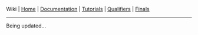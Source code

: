Wiki | [Home](../../README.md) | [Documentation](../documentation/documentation.md) | [Tutorials](../tutorials/tutorials.md) | [Qualifiers](../qualifiers/qualifier.md) | [Finals](../finals/finals.md)

-------------------------------------------------

Being updated...
<!-- # Wiki | Documentation | Competition Specifications #
This page outlines the specifications for [the Agile Robotics for Industrial Automation Competition](https://www.nist.gov/el/intelligent-systems-division-73500/agile-robotics-industrial-automation) (ARIAC) 2020.

The following terminology is frequently used in this document:
 is highlighted in red

1. **Order**: A set of shipments.
1. **Product**: One element of an order.
1. **Tray**: A surface that hold products.
1. **Kit**: A tray and set of products that make up an order.


# 1. Competition Scenarios

* ARIAC requires participants to complete a series of tests centered in an industrial scenario that are based around order fulfillment. The robot system will work within the environment specified in the Work Environment section.

* There are three different test scenarios that all involve moving products from a supply location to a shipping box. The possible supply locations are a set of stationary bins. Challenges will be introduced in each scenario. Details about the scenarios follow.

1. **Scenario 1: Baseline Kit Building**

    The first scenario is intended as a baseline set of tasks for the other test methods to be compared against. The task for this scenario is to pick specific products and place them on a tray. The robot system will receive an *Order* that details the list of products and their target locations. Orders are covered in more detail in the Orders section.

2. **Scenario 2: Dropped Product**

    The task for scenario 2 is identical to scenario 1, however one or more products will drop from the robot's gripper. The robot will need to recover after dropping a product and complete the given Order. Recovery could entail picking up the dropped product, or fetching a new product.

3. **Scenario 3: In-Process Order Change**

    While the robot is in the middle of assembling a kit, a new high priority order will be received that needs to be completed as fast as possible. The robot will need to decide how best to complete this new order, and then complete the previous order.

The competition will consist of 15 trials: 5 trials of each of the 3 scenarios. Each trial will receive a score based on completion and efficiency metrics outlined in the Scoring section.

Details of the agility challenges used in these scenarios can be found on the [agility challenge](agility_challenges.md) page.

# 2. Environment

* The simulation environment is a representation of an order fulfillment workcell with a gantry robot, a conveyor belt, product bins, product shelves, AGVs, and trays.

<img align="center"  src="../figures/Environment_2020_2.png">



## 2.1. Conveyor Belt

* The conveyor belt is a **0.65 m wide**, **9 m long** plane that transports objects across the work environment.
* The following properties impact teams' interaction with the belt:
 1. Products will travel down the belt at a fixed speed of **0.2 m/s**.
 1. Teams can control the conveyor belt during development, but not during the final competition.
 1. There is a limited supply of products on the belt, and any products placed on the belt are automatically removed if they reach the end of the belt. Products will not be replaced once removed.

## 2.2. Product Bins
* There are 16 product bins that may be used for building kits.
* Products in these bins will not be replaced once used.
* All products in a particular storage bin are of the same type and have the same orientation.
* The product bins are shallow boxes measuring **0.6 x 0.6 m**.

## 2.3. Product Shelves
* Besides bins and the conveyor belt, we now have the possibility to spawn parts on shelves.

* Each shelf has two levels (top and bottom shelves):
   * Top and bottom shelves contain ghost parts. Those parts are only there for aesthetic, meaning **they are not graspable**.
   * Product shelves come in 3 different flavors (`base`, `collar`, and `pipe`). They all have the same dimensions. Only the type of ghost parts for those shelves are different. The three types of shelves used in ARIAC 2020 are displayed below.
   <img src="../figures/product_shelves.png" alt="alt text" width="900" class="center">

   * When parts are spawn on a shelf, they will always be spawn on the bottom shelf, never on the top shelf.
   <img src="../figures/bottom_shelves_config.jpg" alt="alt text" width="900" class="center">

   <img src="../figures/shelves_stationary_dynamic.png" alt="alt text" width="900" class="center" style="zoom: 150%;" >

   * There are exactly 11 shelves in the environment.
      * The figure above shows *only two examples* of shelves' configurations in the environment  (there are many more combinations). 
      * Moving shelves are moved between runs and not during runs.
      * Shelves 1, 2, 5, 8, and 11 **will never move** between runs (stationary shelves) while shelves 3, 4, 6, 7, 9, 10 can move between runs (moving shelves).
      * **Very Important**: Parts will never be placed on shelves 3, 4, 6, 7, 9, 10. These shelves are used to only change the configuration of the floor, thus allowing participants to do path planning.
      * Moving shelves will only be displaced in their own row (Rows 1, 2, and 3).
         * Shelves 3 and 4 will only move in Row 1.
         * Shelves 6 and 7 will only move in Row 2.
         * Shelves 9 and 10 will only move in Row 3.
      * To access parts on bottom shelves, the robot needs to navigate between the shelves as it cannot go over them.
         * **Each row has exactly one gap**, generated by moving shelves. For instance, Figure 1.1, Row 1 has a gap between shelf 4 and shelf 5. In Figure 1.2, Row 1 has a gap between shelf 3 and shelf 4.
         * Also note that gaps are not necessarily between shelves. Figure 1.2 shows a gap before shelf 9.
         * During testing, you can specify where to put this gap for each row. For instance, you can edit [**sample.yaml**](https://github.com/usnistgov/ARIAC/blob/master/nist_gear/config/sample.yaml) as shown below. To create a gap in a row you only need to use 0 instead of a shelf name. In the code below there will be a gap between the shelf `base` and `collar` in Row 1.    
```yaml
shelf_layout:
   row_1: ['base',0,'collar','collar'] #shelves: 3, 4, 5
   row_2: ['pipe',0,'base','collar']   #shelves: 6, 7, 8
   row_3: [0,'pipe','base','collar'] #shelves: 9, 10, 11
```


​        
## 2.4. Parts
* ARIAC 2020 has 4 part types (gasket, piston rod, gear, and pulley).
* Each part type comes in 3 colors (see figure below).
* **Instead of the usual 4 part types** we had in the previous competitions, this year we have **12 part types**
  * 3 red gasket parts, 
  * 3 piston rod parts,
  * 3 gear parts, and
  * 3 pulley parts.


  <img src="../figures/parts.png" alt="alt text" width="600" class="center">

## 2.5. Trays
* Orders must be placed on a tray at one of two AGVs.
* Teams programmatically signal the AGVs when a kit is ready to be delivered.
* Each tray is shallow and measures **0.5 x 0.7 m**



# 4. Moving Obstacles

- ARIAC 2020 introduces moving obstacles (**MOs**).

- **MOs** can be set in any of the four aisles as shown in the figure below and will go back and forth in the aisles where they are spawned.

- The ARIAC environment may contain 0, 1, or 2 **MOs**.

- Specifications for **MOs** are as follows:

  - Each **MO** will have a predetermined travel time (from one end of the aisle to the other end).
  - Each **MO** will have a predetermined wait time which starts when the **MO** reaches the end of the aisle.
  - **Neither the travel time nor the wait time are communicated to participants**.

- The config file `sample_obstacles.yaml` contains examples of moving obstacles.

<img src="../figures/moving-obstacles.jpeg" style="zoom:100%;" />


# 3. Robot #
* This year, competitors will have to control a 15 DoF gantry robot to complete the challenges. The robot is depicted in the figure below and consists of:
    * 1 linear actuator which controls the base of the torso on the small rail.
      * The base moves at a velocity of **4m/s** and is within the range **y=[-7, 7]**
    * 1 linear actuator which allows the small rail to move along the two long rails.
      * The small rail moves at a velocity of **4m/s** and is within the range **x=[-14.5, 5.25]**
    * 1 rotatory torso which rotates 360 degrees around the base z-axis.
    * Two 6 DoF UR10 arms attached to the torso.
      * Each arm's base has a fixed joint to the torso.
    * A tray is attached at one of the extremities of the torso. Participants may put parts in this tray while fetching other parts in the environment.
    * The end of each arm is equipped with a vacuum gripper. The vacuum gripper is controlled in a binary manner (on/off) and reports whether or not it is successfully gripping an object.



<img src="../figures/gantry.png" alt="alt text" width="900" class="center">





# 4. Sensors #


* Teams can place sensors around the environment in static locations. Each sensor has a cost that factors into the final score.
* Available sensors are:

   1. **Break beam**: reports when a beam is broken by an object. It does not provide distance information.
   1. **Laser scanner**: provides an array of distances to a sensed object.
   1. **Depth camera**: provides a point cloud of sensed distances.
   1. **Cognex logical camera**: provides information about the pose and type of all models within its field of
   view. **Note**: The range of the logical camera has been increased to cover 4 bins at a time (instead of 1 bin previously). With this new range, 2 logical cameras should be sufficient to cover the surface of a shelf.
   1. **Proximity sensor** outputs how far an object is from the sensor.
   1. **RGB-D camera**: provides point cloud data (similar to the depth camera) along image data.

* Sensors can be placed in any free space in the workcell, they do not need to be mounted so that they are touching the conveyor belt/support frame of the storage bin.
* Sensors must be used in a realistic manner and must not exploit any simulation technicalities such as the logical camera seeing through obstructions.
* For the details about how to configure the sensor locations, see the [configuration specifications](configuration_spec.md).
* More details on each sensor can be found on the [sensor Interface](../tutorials/sensor_interface.md) page.

# 5. Order #

- An order is an instruction containing kits for the robot system to complete.
- Each order will specify the list of products to be put in the shipment, including the type, color, and position/orientation of each product.
- An order may require being delivered to a particular AGV.
- For more details see the [product specification](frame_specifications.md) page.


# 6. Faulty products #

- Throughout the workcell are quality control sensors that detect faulty products.
- If faulty products are detected while teams are fulfilling orders, those products should be removed from the tray and replaced with another product of the same type.
- Faulty products will not count for any points when the shipment is submitted, and they will cost teams the all-products bonus if left in trays (see Scoring, below).

# 7. Scoring #

Performance scores will be automatically calculated for each trial as a combination of performance metrics and costs.
These will be combined with scores from judges to determine the final winners.
See the [scoring metrics](scoring.md) page for more details.

# 8. Competition process #

Each trial will consist of the following steps:

1. The robot programmatically signals that it is able to begin accepting orders.

1. The first Order (Order 1) is sent to the robot.

1. A fixed amount of time is allowed to complete the order.

1. In the case of the Dropped Product testing method, up to three products will be forcibly dropped from the gripper.

1. In the case of the In-Process Order Change testing method, a new Order (Order 2) will be issued that is of higher priority than the previously issued Order 1. When Order 2 is complete, building of Order 1 is to resume.

1. The robot signals programmatically when a kit is complete and ready to be delivered.

1. The robot system will be notified that the trial is over. The trial is over when time runs out or all Orders have been fulfilled.

For details on how the communication with the competition system is performed during the trial, see the [competition interface](competition_interface_documentation.md) page.

There are no time limits for individual orders, but each trial has a time limit.
This information is not broadcast by the ARIAC server.
For the Finals/Qualifiers, the time limit will be set as a fixed value for all trials, which teams will be advised of in advance.

-------------------------------------------------
- Wiki | [Home](../../README.md) | [Documentation](../documentation/documentation.md) | [Tutorials](../tutorials/tutorials.md) | [Qualifiers](../qualifiers/qualifier.md) | [Finals](../finals/finals.md)

------------------------------------------------- -->
